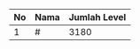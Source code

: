 | No | Nama            | Jumlah Level |
|----|-----------------|--------------|
| 1  | #    |    3180        |
